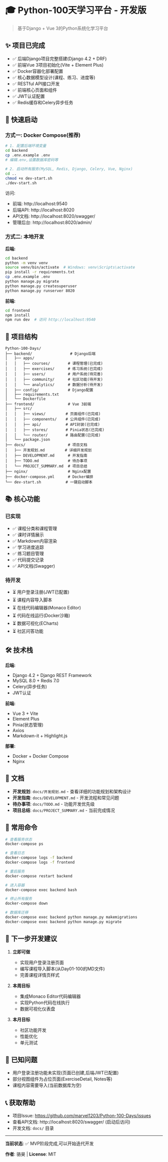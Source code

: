# 🎓 Python-100天学习平台 - 开发版

> 基于Django + Vue 3的Python系统化学习平台

## ✨ 项目已完成

- ✅ 后端Django项目完整搭建(Django 4.2 + DRF)
- ✅ 前端Vue 3项目初始化(Vite + Element Plus)
- ✅ Docker容器化部署配置
- ✅ 核心数据模型设计(课程、练习、进度等)
- ✅ RESTful API接口开发
- ✅ 前端核心页面和组件
- ✅ JWT认证配置
- ✅ Redis缓存和Celery异步任务

## 🚀 快速启动

### 方式一: Docker Compose(推荐)

```bash
# 1. 配置后端环境变量
cd backend
cp .env.example .env
# 编辑.env,设置数据库密码等

# 2. 启动所有服务(MySQL, Redis, Django, Celery, Vue, Nginx)
cd ..
chmod +x dev-start.sh
./dev-start.sh
```

访问:
- 前端: http://localhost:9540
- 后端API: http://localhost:8020
- API文档: http://localhost:8020/swagger/
- 管理后台: http://localhost:8020/admin/

### 方式二: 本地开发

**后端:**
```bash
cd backend
python -m venv venv
source venv/bin/activate  # Windows: venv\Scripts\activate
pip install -r requirements.txt
cp .env.example .env
python manage.py migrate
python manage.py createsuperuser
python manage.py runserver 8020
```

**前端:**
```bash
cd frontend
npm install
npm run dev  # 访问 http://localhost:9540
```

## 📁 项目结构

```
Python-100-Days/
├── backend/                 # Django后端
│   ├── apps/
│   │   ├── courses/        # 课程管理(已完成)
│   │   ├── exercises/      # 练习系统(已完成)
│   │   ├── users/          # 用户系统(待完善)
│   │   ├── community/      # 社区功能(待开发)
│   │   └── analytics/      # 数据分析(待开发)
│   ├── config/             # Django配置
│   ├── requirements.txt
│   └── Dockerfile
├── frontend/               # Vue 3前端
│   ├── src/
│   │   ├── views/         # 页面组件(已完成)
│   │   ├── components/    # 公共组件(已完成)
│   │   ├── api/           # API封装(已完成)
│   │   ├── stores/        # Pinia状态(已完成)
│   │   └── router/        # 路由配置(已完成)
│   └── package.json
├── docs/                   # 项目文档
│   ├── 开发规划.md         # 详细开发规划
│   ├── DEVELOPMENT.md      # 开发指南
│   ├── TODO.md             # 待办事项
│   └── PROJECT_SUMMARY.md  # 项目总结
├── nginx/                  # Nginx配置
├── docker-compose.yml      # Docker编排
└── dev-start.sh           # 一键启动脚本
```

## 📚 核心功能

### 已实现
- ✅ 课程分类和课程管理
- ✅ 课时详情展示
- ✅ Markdown内容渲染
- ✅ 学习进度追踪
- ✅ 练习题目管理
- ✅ 代码提交记录
- ✅ API文档(Swagger)

### 待开发
- ⏳ 用户登录注册(JWT已配置)
- ⏳ 课程内容导入脚本
- ⏳ 在线代码编辑器(Monaco Editor)
- ⏳ 代码在线运行(Docker沙箱)
- ⏳ 数据可视化(ECharts)
- ⏳ 社区问答功能

## 🛠️ 技术栈

**后端:**
- Django 4.2 + Django REST Framework
- MySQL 8.0 + Redis 7.0
- Celery(异步任务)
- JWT认证

**前端:**
- Vue 3 + Vite
- Element Plus
- Pinia(状态管理)
- Axios
- Markdown-it + Highlight.js

**部署:**
- Docker + Docker Compose
- Nginx

## 📖 文档

- **开发规划**: `docs/开发规划.md` - 查看详细的功能规划和架构设计
- **开发指南**: `docs/DEVELOPMENT.md` - 开发流程和常见问题
- **待办事项**: `docs/TODO.md` - 功能开发优先级
- **项目总结**: `docs/PROJECT_SUMMARY.md` - 当前完成情况

## 🔧 常用命令

```bash
# 查看服务状态
docker-compose ps

# 查看日志
docker-compose logs -f backend
docker-compose logs -f frontend

# 重启服务
docker-compose restart backend

# 进入容器
docker-compose exec backend bash

# 停止所有服务
docker-compose down

# 数据库迁移
docker-compose exec backend python manage.py makemigrations
docker-compose exec backend python manage.py migrate
```

## 🎯 下一步开发建议

1. **立即可做**
   - 实现用户登录注册页面
   - 编写课程导入脚本(从Day01-100的MD文件)
   - 完善课程详情页样式

2. **本周目标**
   - 集成Monaco Editor代码编辑器
   - 实现Python代码在线执行
   - 数据可视化仪表盘

3. **本月目标**
   - 社区功能开发
   - 性能优化
   - 单元测试

## 🐛 已知问题

- 用户登录注册功能未实现(页面已创建,后端JWT已配置)
- 部分视图组件为占位页面(ExerciseDetail, Notes等)
- 课程内容需要导入(当前数据库为空)

## 📞 获取帮助

- 项目Issue: https://github.com/marvel1203/Python-100-Days/issues
- 查看API文档: http://localhost:8020/swagger/ (启动后访问)
- 开发文档: `docs/` 目录

---

**当前状态**: ✅ MVP阶段完成,可以开始迭代开发

**作者**: 骆昊 | **License**: MIT
